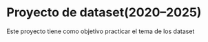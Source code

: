 # Proyecto de dataset(2020–2025)

Este proyecto tiene como objetivo practicar el tema de los dataset

